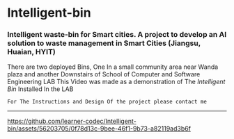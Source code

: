 # Intelligent-bin
### Intelligent waste-bin for Smart cities. A project to develop an AI solution to waste management in Smart Cities (Jiangsu, Huaian, HYIT)
There are two deployed Bins, One In a small community area near Wanda plaza and another Downstairs of School of Computer and Software Engineering LAB
This Video was made as a demonstration of The *Intelligent Bin* Installed In the LAB
```
For The Instructions and Design Of the project please contact me
```
---

https://github.com/learner-codec/Intelligent-bin/assets/56203705/0f78d13c-9bee-46f1-9b73-a82119ad3b6f


